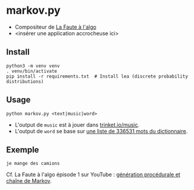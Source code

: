 # markov.py

- Compositeur de [La Faute à l'algo](http://fautealgo.fr)
- <insérer une application accrocheuse ici>

## Install

    python3 -m venv venv
    . venv/bin/activate
    pip install -r requirements.txt  # Install lea (discrete probability distributions)

## Usage

    python markov.py <text|music|word>

- L'output de `music` est à jouer dans [trinket.io/music](https://trinket.io/music).
- L'output de `word` se base sur [une liste de 336531 mots du dictionnaire](http://www.pallier.org/extra/liste.de.mots.francais.frgut.txt).

## Exemple

    je mange des camions

Cf. La Faute à l'algo épisode 1 sur YouTube : [génération procédurale et chaîne de Markov](https://www.youtube.com/watch?v=ngnCE2fCvl4).
